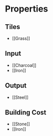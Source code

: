 # Properties
## Tiles
- [[Grass]]

## Input
- [[Charcoal]]
- [[Iron]]

## Output
- [[Steel]]

## Building Cost
- [[Stone]]
- [[Iron]] 